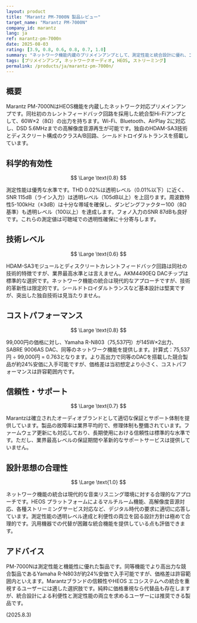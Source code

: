 ```yaml
---
layout: product
title: "Marantz PM-7000N 製品レビュー"
target_name: "Marantz PM-7000N"
company_id: marantz
lang: ja
ref: marantz-pm-7000n
date: 2025-08-03
rating: [3.9, 0.8, 0.6, 0.8, 0.7, 1.0]
summary: "ネットワーク機能内蔵のプリメインアンプとして、測定性能と統合設計に優れ、コストパフォーマンスも許容範囲内の製品"
tags: [プリメインアンプ, ネットワークオーディオ, HEOS, ストリーミング]
permalink: /products/ja/marantz-pm-7000n/
---
```


## 概要

Marantz PM-7000NはHEOS機能を内蔵したネットワーク対応プリメインアンプです。同社初のカレントフィードバック回路を採用した統合型Hi-Fiアンプとして、60W×2（8Ω）の出力を持ちます。Wi-Fi、Bluetooth、AirPlay 2に対応し、DSD 5.6MHzまでの高解像度音源再生が可能です。独自のHDAM-SA3技術とディスクリート構成のクラスA/B回路、シールドトロイダルトランスを搭載しています。

## 科学的有効性

$$ \Large \text{0.8} $$

測定性能は優秀な水準です。THD 0.02%は透明レベル（0.01%以下）に近く、SNR 115dB（ライン入力）は透明レベル（105dB以上）を上回ります。周波数特性5-100kHz（±3dB）は十分な帯域を確保し、ダンピングファクター100（8Ω基準）も透明レベル（100以上）を達成します。フォノ入力のSNR 87dBも良好です。これらの測定値は可聴域での透明性確保に十分寄与します。

## 技術レベル

$$ \Large \text{0.6} $$

HDAM-SA3モジュールとディスクリートカレントフィードバック回路は同社の技術的特徴ですが、業界最高水準とは言えません。AKM4490EQ DACチップは標準的な選択です。ネットワーク機能の統合は現代的なアプローチですが、技術的革新性は限定的です。シールドトロイダルトランスなど基本設計は堅実ですが、突出した独自技術は見当たりません。

## コストパフォーマンス

$$ \Large \text{0.8} $$

99,000円の価格に対し、Yamaha R-N803（75,537円）が145W×2出力、SABRE 9006AS DAC、同等のネットワーク機能を提供します。計算式：75,537円 ÷ 99,000円 = 0.763となります。より高出力で同等のDACを搭載した競合製品が約24%安価に入手可能ですが、価格差は当初想定より小さく、コストパフォーマンスは許容範囲内です。

## 信頼性・サポート

$$ \Large \text{0.7} $$

Marantzは確立されたオーディオブランドとして適切な保証とサポート体制を提供しています。製品の故障率は業界平均的で、修理体制も整備されています。ファームウェア更新にも対応しており、長期使用における信頼性は標準的な水準です。ただし、業界最高レベルの保証期間や革新的なサポートサービスは提供していません。

## 設計思想の合理性

$$ \Large \text{1.0} $$

ネットワーク機能の統合は現代的な音楽リスニング環境に対する合理的なアプローチです。HEOS プラットフォームによるマルチルーム機能、高解像度音源対応、各種ストリーミングサービス対応など、デジタル時代の要求に適切に応答しています。測定性能の透明レベル達成と利便性の両立を図る設計方針は極めて合理的です。汎用機器での代替が困難な統合機能を提供している点も評価できます。

## アドバイス

PM-7000Nは測定性能と機能性に優れた製品です。同等機能でより高出力な競合製品であるYamaha R-N803が約24%安価で入手可能ですが、価格差は許容範囲内といえます。Marantzブランドの信頼性やHEOS エコシステムへの統合を重視するユーザーには適した選択肢です。純粋に価格重視なら代替品も存在しますが、統合設計による利便性と測定性能の両立を求めるユーザーには推奨できる製品です。

(2025.8.3)
